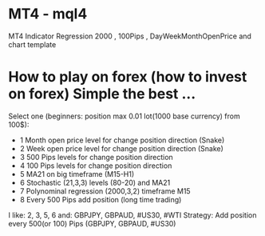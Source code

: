 # MT4 - mql4
MT4 Indicator Regression 2000 , 100Pips , DayWeekMonthOpenPrice and chart template

# How to play on forex (how to invest on forex) Simple the best ...
Select one (beginners: position max 0.01 lot(1000 base currency) from 100$):
* 1 Month open price level for change position direction (Snake)
* 2 Week open price level for change position direction (Snake)
* 3 500 Pips levels for change position direction
* 4 100 Pips levels for change position direction
* 5 MA21 on big timeframe (M15-H1)
* 6 Stochastic (21,3,3) levels (80-20) and MA21
* 7 Polynominal regression (2000,3,2) timeframe M15
* 8 Every 500 Pips add position (long time trading)

I like: 2, 3, 5, 6 and: GBPJPY, GBPAUD, #US30, #WTI 
Strategy: Add position every 500(or 100) Pips (GBPJPY, GBPAUD, #US30)

